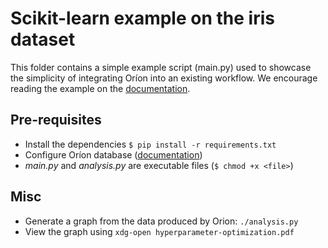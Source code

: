 # Scikit-learn example on the iris dataset
This folder contains a simple example script (main.py) used to showcase the simplicity of integrating
 Oríon into an existing workflow. We encourage reading the example on the [documentation](https://orion.readthedocs.io/en/latest/examples/scikit-learn.html).

## Pre-requisites
- Install the dependencies `$ pip install -r requirements.txt`
- Configure Oríon database ([documentation](https://orion.readthedocs.io/en/latest/install/database.html)) 
- _main.py_ and _analysis.py_ are executable files (`$ chmod +x <file>`)

## Misc   
- Generate a graph from the data produced by Orion: `./analysis.py`
- View the graph using `xdg-open hyperparameter-optimization.pdf`